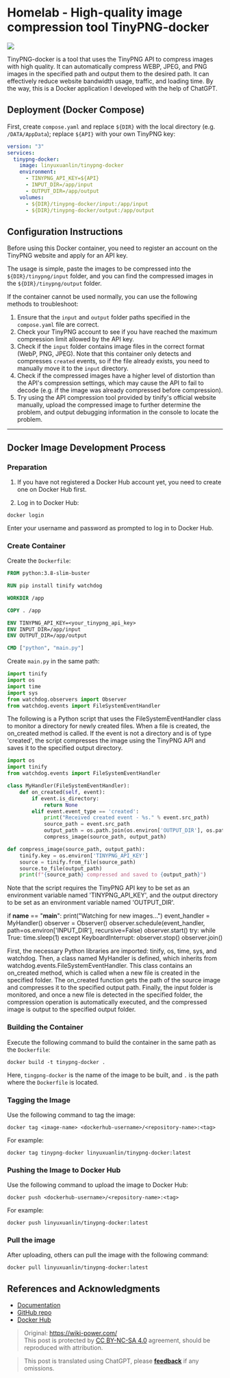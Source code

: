 # Homelab - High-quality image compression tool TinyPNG-docker

![](https://wiki-media-1253965369.cos.ap-guangzhou.myqcloud.com/img/20230416163137.png)

TinyPNG-docker is a tool that uses the TinyPNG API to compress images with high quality. It can automatically compress WEBP, JPEG, and PNG images in the specified path and output them to the desired path. It can effectively reduce website bandwidth usage, traffic, and loading time. By the way, this is a Docker application I developed with the help of ChatGPT.

## Deployment (Docker Compose)

First, create `compose.yaml` and replace `${DIR}` with the local directory (e.g. `/DATA/AppData`); replace `${API}` with your own TinyPNG key:

```yaml title="compose.yaml"
version: "3"
services:
  tinypng-docker:
    image: linyuxuanlin/tinypng-docker
    environment:
      - TINYPNG_API_KEY=${API}
      - INPUT_DIR=/app/input
      - OUTPUT_DIR=/app/output
    volumes:
      - ${DIR}/tinypng-docker/input:/app/input
      - ${DIR}/tinypng-docker/output:/app/output
```

## Configuration Instructions

Before using this Docker container, you need to register an account on the TinyPNG website and apply for an API key.

The usage is simple, paste the images to be compressed into the `${DIR}/tinypng/input` folder, and you can find the compressed images in the `${DIR}/tinypng/output` folder.

If the container cannot be used normally, you can use the following methods to troubleshoot:

1. Ensure that the `input` and `output` folder paths specified in the `compose.yaml` file are correct.
2. Check your TinyPNG account to see if you have reached the maximum compression limit allowed by the API key.
3. Check if the `input` folder contains image files in the correct format (WebP, PNG, JPEG). Note that this container only detects and compresses `created` events, so if the file already exists, you need to manually move it to the `input` directory.
4. Check if the compressed images have a higher level of distortion than the API's compression settings, which may cause the API to fail to decode (e.g. if the image was already compressed before compression).
5. Try using the API compression tool provided by tinify's official website manually, upload the compressed image to further determine the problem, and output debugging information in the console to locate the problem.

---

## Docker Image Development Process

### Preparation

1. If you have not registered a Docker Hub account yet, you need to create one on Docker Hub first.

2. Log in to Docker Hub:

```shell
docker login
```

Enter your username and password as prompted to log in to Docker Hub.

### Create Container

Create the `Dockerfile`:

```Dockerfile title="Dockerfile"
FROM python:3.8-slim-buster

RUN pip install tinify watchdog

WORKDIR /app

COPY . /app

ENV TINYPNG_API_KEY=<your_tinypng_api_key>
ENV INPUT_DIR=/app/input
ENV OUTPUT_DIR=/app/output

CMD ["python", "main.py"]
```

Create `main.py` in the same path:

```py title="main.py"
import tinify
import os
import time
import sys
from watchdog.observers import Observer
from watchdog.events import FileSystemEventHandler
```

The following is a Python script that uses the FileSystemEventHandler class to monitor a directory for newly created files. When a file is created, the on_created method is called. If the event is not a directory and is of type 'created', the script compresses the image using the TinyPNG API and saves it to the specified output directory.

```python
import os
import tinify
from watchdog.events import FileSystemEventHandler

class MyHandler(FileSystemEventHandler):
    def on_created(self, event):
        if event.is_directory:
            return None
        elif event.event_type == 'created':
            print("Received created event - %s." % event.src_path)
            source_path = event.src_path
            output_path = os.path.join(os.environ['OUTPUT_DIR'], os.path.basename(source_path))
            compress_image(source_path, output_path)

def compress_image(source_path, output_path):
    tinify.key = os.environ['TINYPNG_API_KEY']
    source = tinify.from_file(source_path)
    source.to_file(output_path)
    print(f"{source_path} compressed and saved to {output_path}")
```

Note that the script requires the TinyPNG API key to be set as an environment variable named 'TINYPNG_API_KEY', and the output directory to be set as an environment variable named 'OUTPUT_DIR'.

if __name__ == "__main__":
    print("Watching for new images...")
    event_handler = MyHandler()
    observer = Observer()
    observer.schedule(event_handler, path=os.environ['INPUT_DIR'], recursive=False)
    observer.start()
    try:
        while True:
            time.sleep(1)
    except KeyboardInterrupt:
        observer.stop()
    observer.join()

First, the necessary Python libraries are imported: tinify, os, time, sys, and watchdog. Then, a class named MyHandler is defined, which inherits from watchdog.events.FileSystemEventHandler. This class contains an on_created method, which is called when a new file is created in the specified folder. The on_created function gets the path of the source image and compresses it to the specified output path. Finally, the input folder is monitored, and once a new file is detected in the specified folder, the compression operation is automatically executed, and the compressed image is output to the specified output folder.

### Building the Container

Execute the following command to build the container in the same path as the `Dockerfile`:

```shell
docker build -t tinypng-docker .
```

Here, `tingpng-docker` is the name of the image to be built, and `.` is the path where the `Dockerfile` is located.

### Tagging the Image

Use the following command to tag the image:

```shell
docker tag <image-name> <dockerhub-username>/<repository-name>:<tag>
```

For example:

```shell
docker tag tinypng-docker linyuxuanlin/tinypng-docker:latest
```

### Pushing the Image to Docker Hub

Use the following command to upload the image to Docker Hub:

```shell
docker push <dockerhub-username>/<repository-name>:<tag>

```

For example:

```shell
docker push linyuxuanlin/tinypng-docker:latest
```

### Pull the image

After uploading, others can pull the image with the following command:

```shell
docker pull linyuxuanlin/tinypng-docker:latest
```

## References and Acknowledgments

- [Documentation](https://wiki-power.com/en/Homelab-%E9%AB%98%E8%B4%A8%E9%87%8F%E5%9B%BE%E7%89%87%E5%8E%8B%E7%BC%A9%E5%B7%A5%E5%85%B7TinyPNG-docker)
- [GitHub repo](https://github.com/linyuxuanlin/Dockerfiles/tree/main/tinypng-docker)
- [Docker Hub](https://hub.docker.com/r/linyuxuanlin/tinypng-docker)

> Original: <https://wiki-power.com/>  
> This post is protected by [CC BY-NC-SA 4.0](https://creativecommons.org/licenses/by/4.0/deed.en) agreement, should be reproduced with attribution.

> This post is translated using ChatGPT, please [**feedback**](https://github.com/linyuxuanlin/Wiki_MkDocs/issues/new) if any omissions.